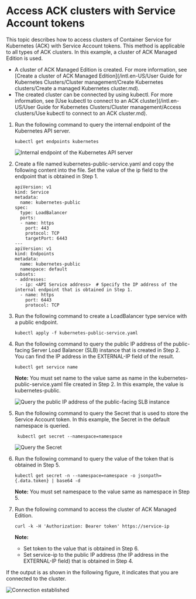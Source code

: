 # Access ACK clusters with Service Account tokens

This topic describes how to access clusters of Container Service for Kubernetes \(ACK\) with Service Account tokens. This method is applicable to all types of ACK clusters. In this example, a cluster of ACK Managed Edition is used.

-   A cluster of ACK Managed Edition is created. For more information, see [Create a cluster of ACK Managed Edition](/intl.en-US/User Guide for Kubernetes Clusters/Cluster management/Create Kubernetes clusters/Create a managed Kubernetes cluster.md).
-   The created cluster can be connected by using kubectl. For more information, see [Use kubectl to connect to an ACK cluster](/intl.en-US/User Guide for Kubernetes Clusters/Cluster management/Access clusters/Use kubectl to connect to an ACK cluster.md).

1.  Run the following command to query the internal endpoint of the Kubernetes API server.

    ```
    kubectl get endpoints kubernetes
    ```

    ![Internal endpoint of the Kubernetes API server](https://static-aliyun-doc.oss-accelerate.aliyuncs.com/assets/img/en-US/6435359951/p31625.png)

2.  Create a file named kubernetes-public-service.yaml and copy the following content into the file. Set the value of the ip field to the endpoint that is obtained in Step 1.

    ```
    apiVersion: v1
    kind: Service
    metadata:
      name: kubernetes-public
    spec:
      type: LoadBalancer
      ports:
      - name: https
        port: 443
        protocol: TCP
        targetPort: 6443
    ---
    apiVersion: v1
    kind: Endpoints
    metadata:
      name: kubernetes-public
      namespace: default
    subsets:
    - addresses:
      - ip: <API Service address>  # Specify the IP address of the internal endpoint that is obtained in Step 1.
      - name: https
        port: 6443
        protocol: TCP
    ```

3.  Run the following command to create a LoadBalancer type service with a public endpoint.

    ```
    kubectl apply -f kubernetes-public-service.yaml
    ```

4.  Run the following command to query the public IP address of the public-facing Server Load Balancer \(SLB\) instance that is created in Step 2. You can find the IP address in the EXTERNAL-IP field of the result.

    ```
    kubectl get service name
    ```

    **Note:** You must set name to the value same as name in the kubernetes-public-service.yaml file created in Step 2. In this example, the value is kubernetes-public.

    ![Query the public IP address of the public-facing SLB instance](https://static-aliyun-doc.oss-accelerate.aliyuncs.com/assets/img/en-US/6435359951/p31800.png)

5.  Run the following command to query the Secret that is used to store the Service Account token. In this example, the Secret in the default namespace is queried.

    ```
     kubectl get secret --namespace=namespace
    ```

    ![Query the Secret](https://static-aliyun-doc.oss-accelerate.aliyuncs.com/assets/img/en-US/6435359951/p31814.png)

6.  Run the following command to query the value of the token that is obtained in Step 5.

    ```
    kubectl get secret -n --namespace=namespace -o jsonpath={.data.token} | base64 -d
    ```

    **Note:** You must set namespace to the value same as namespace in Step 5.

7.  Run the following command to access the cluster of ACK Managed Edition.

    ```
    curl -k -H 'Authorization: Bearer token' https://service-ip
    ```

    **Note:**

    -   Set token to the value that is obtained in Step 6.
    -   Set service-ip to the public IP address \(the IP address in the EXTERNAL-IP field\) that is obtained in Step 4.

If the output is as shown in the following figure, it indicates that you are connected to the cluster.

![Connection established](https://static-aliyun-doc.oss-accelerate.aliyuncs.com/assets/img/en-US/1393139061/p32026.png)

